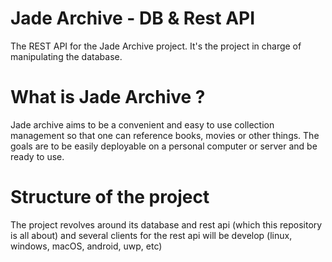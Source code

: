 # Jade Archive - DB & Rest API
The REST API for the Jade Archive project. It's the project in charge of manipulating the database.

# What is Jade Archive ?
Jade archive aims to be a convenient and easy to use collection management so that one can reference books, movies or other things. The goals are to be easily deployable on a personal computer or server and be ready to use.

# Structure of the project
The project revolves around its database and rest api (which this repository is all about) and several clients for the rest api will be develop (linux, windows, macOS, android, uwp, etc)
